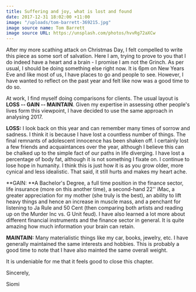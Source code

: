 ```yaml
---
title: Suffering and joy, what is lost and found
date: 2017-12-31 18:02:00 +11:00
image: "/uploads/tom-barrett-369215.jpg"
image source name: Tom Barrett
image source URL: https://unsplash.com/photos/hvvRg72aXCw
---
```


After my more scathing attack on Christmas Day, I felt compelled to write this piece as some sort of salvation. Here I am, trying to prove to you that I do indeed have a heart and a brain - I promise I am not the Grinch. As per usual, I should be doing something else right now. It is 6pm on New Years Eve and like most of us, I have places to go and people to see. However, I have wanted to reflect on the past year and felt like now was a good time to do so.

At work, I find myself doing comparisons for clients. The usual layout is **LOSS -- GAIN -- MAINTAIN**. Given my expertise in assessing other people's lives form this viewpoint, I have decided to use the same approach in analysing 2017.

**LOSS:** I look back on this year and can remember many times of sorrow and sadness. I think it is because I have lost a countless number of things. The final remnants of adolescent innocence has been shaken off. I certainly lost a few friends and acquaintances over the year, although I believe this can be chalked up to the simple fact of our paths in life diverging. I have lost a percentage of body fat, although it is not something I fixate on. I continue to lose hope in humanity. I think this is just how it is as you grow older, more cynical and less idealistic. That said, it still hurts and makes my heart ache.

**GAIN: **A Bachelor's Degree, a full time position in the finance sector, life insurance (more on this another time), a second-hand 22'' iMac, a greater appreciation for my mother (she truly is the best), an ability to lift heavy things and hence an increase in muscle mass, and a penchant for listening to Ja Rule and 50 Cent (then comparing both artists and reading up on the Murder Inc vs. G Unit feud). I have also learned a lot more about different financial instruments and the finance sector in general. It is quite amazing how much information your brain can retain. 

**MAINTAIN:** Many materialistic things like my car, books, jewelry, etc. I have generally maintained the same interests and hobbies. This is probably a good time to note that I have also mainted the same overall weight.

It is undeniable for me that it feels good to close this chapter.

Sincerely,

Siomi